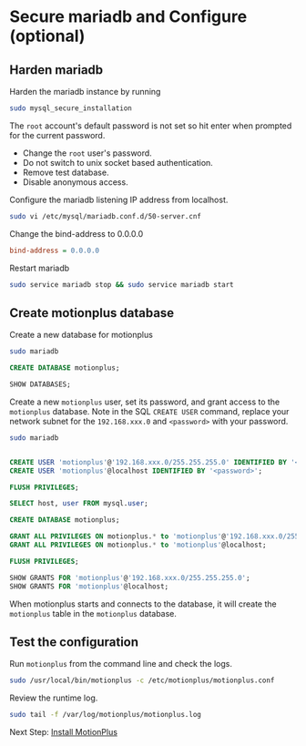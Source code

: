 # Secure mariadb and Configure (optional)

## Harden mariadb

Harden the mariadb instance by running 
```bash
sudo mysql_secure_installation
```

The `root` account's default password is not set so hit enter when prompted for the current password.

- Change the `root` user's password.
- Do not switch to unix socket based authentication.
- Remove test database.
- Disable anonymous access.

Configure the mariadb listening IP address from localhost.

```bash
sudo vi /etc/mysql/mariadb.conf.d/50-server.cnf
```

Change the bind-address to 0.0.0.0

```ini
bind-address = 0.0.0.0
```

Restart mariadb

```bash
sudo service mariadb stop && sudo service mariadb start
```

## Create motionplus database

Create a new database for motionplus

```bash
sudo mariadb
```

```sql
CREATE DATABASE motionplus;

SHOW DATABASES;
```

Create a new `motionplus` user, set its password, and grant access to the `motionplus` database. Note in the SQL `CREATE USER` command, replace your network subnet for the `192.168.xxx.0` and `<password>` with your password.

```bash
sudo mariadb
```

```sql

CREATE USER 'motionplus'@'192.168.xxx.0/255.255.255.0' IDENTIFIED BY '<password>';
CREATE USER 'motionplus'@localhost IDENTIFIED BY '<password>';

FLUSH PRIVILEGES;

SELECT host, user FROM mysql.user;

CREATE DATABASE motionplus;

GRANT ALL PRIVILEGES ON motionplus.* to 'motionplus'@'192.168.xxx.0/255.255.255.0';
GRANT ALL PRIVILEGES ON motionplus.* to 'motionplus'@localhost;

FLUSH PRIVILEGES;

SHOW GRANTS FOR 'motionplus'@'192.168.xxx.0/255.255.255.0';
SHOW GRANTS FOR 'motionplus'@localhost;
```

When motionplus starts and connects to the database, it will create the `motionplus` table in the `motionplus` database.

## Test the configuration

Run `motionplus` from the command line and check the logs.

```bash
sudo /usr/local/bin/motionplus -c /etc/motionplus/motionplus.conf
```

Review the runtime log.

```bash
sudo tail -f /var/log/motionplus/motionplus.log
```

Next Step: [Install MotionPlus](./install-motionplus.md)
